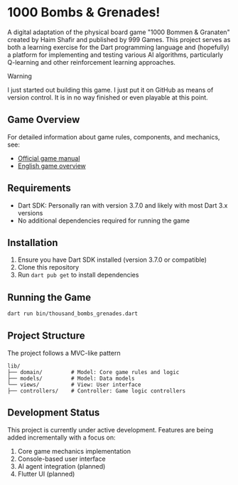 # 1000 Bombs & Grenades!

A digital adaptation of the physical board game "1000 Bommen & Granaten" created by Haim Shafir and published by 999 Games. This project serves as both a learning exercise for the Dart programming language and (hopefully) a platform for implementing and testing various AI algorithms, particularly Q-learning and other reinforcement learning approaches.

> [!WARNING]
> I just started out building this game. I just put it on GitHub as means of version control. It is in no way finished or even playable at this point.

## Game Overview

For detailed information about game rules, components, and mechanics, see:

- [Official game manual](https://www.999games.nl/1000-bommen-granaten.html)
- [English game overview](docs/game_overview.md)

## Requirements

- Dart SDK: Personally ran with version 3.7.0 and likely with most Dart 3.x versions
- No additional dependencies required for running the game

## Installation

1. Ensure you have Dart SDK installed (version 3.7.0 or compatible)
2. Clone this repository
3. Run `dart pub get` to install dependencies

## Running the Game

```bash
dart run bin/thousand_bombs_grenades.dart
```

## Project Structure

The project follows a MVC-like pattern

```
lib/
├── domain/         # Model: Core game rules and logic
├── models/         # Model: Data models
└── views/          # View: User interface
├── controllers/    # Controller: Game logic controllers
```

## Development Status

This project is currently under active development. Features are being added incrementally with a focus on:

1. Core game mechanics implementation
2. Console-based user interface
3. AI agent integration (planned)
4. Flutter UI (planned)
